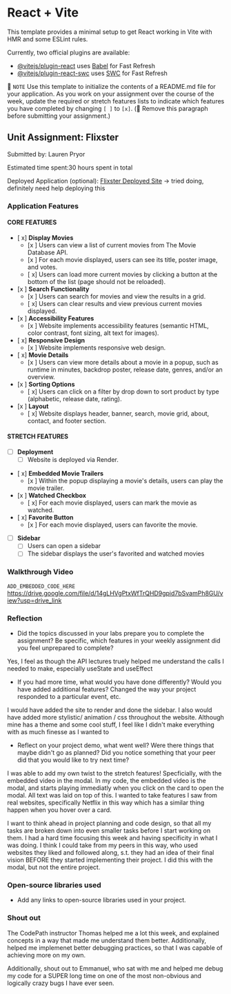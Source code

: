 # React + Vite

This template provides a minimal setup to get React working in Vite with HMR and some ESLint rules.

Currently, two official plugins are available:

- [@vitejs/plugin-react](https://github.com/vitejs/vite-plugin-react/blob/main/packages/plugin-react/README.md) uses [Babel](https://babeljs.io/) for Fast Refresh
- [@vitejs/plugin-react-swc](https://github.com/vitejs/vite-plugin-react-swc) uses [SWC](https://swc.rs/) for Fast Refresh


📝 `NOTE` Use this template to initialize the contents of a README.md file for your application. As you work on your assignment over the course of the week, update the required or stretch features lists to indicate which features you have completed by changing `[ ]` to `[x]`. (🚫 Remove this paragraph before submitting your assignment.)

## Unit Assignment: Flixster

Submitted by: Lauren Pryor

Estimated time spent:30 hours spent in total

Deployed Application (optional): [Flixster Deployed Site](ADD_LINK_HERE) -> tried doing, definitely need help deploying this

### Application Features

#### CORE FEATURES


- [ x] **Display Movies**
  - [x ] Users can view a list of current movies from The Movie Database API.
  - [x ] For each movie displayed, users can see its title, poster image, and votes.
  - [ x] Users can load more current movies by clicking a button at the bottom of the list (page should not be reloaded).
- [x ] **Search Functionality**
  - [x ] Users can search for movies and view the results in a grid.
  - [ x] Users can clear results and view previous current movies displayed.
- [x ] **Accessibility Features**
  - [x ] Website implements accessibility features (semantic HTML, color contrast, font sizing, alt text for images).
- [ x] **Responsive Design**
  - [x ] Website implements responsive web design.
- [ x] **Movie Details**
  - [x ] Users can view more details about a movie in a popup, such as runtime in minutes, backdrop poster, release date, genres, and/or an overview.
- [x ] **Sorting Options**
  - [ x] Users can click on a filter by drop down to sort product by type (alphabetic, release date, rating).
- [x ] **Layout**
  - [ x] Website displays header, banner, search, movie grid, about, contact, and footer section.

#### STRETCH FEATURES

- [ ] **Deployment**
  - [ ] Website is deployed via Render.
- [ x] **Embedded Movie Trailers**
  - [x ] Within the popup displaying a movie's details, users can play the movie trailer.
- [x ] **Watched Checkbox**
  - [ x] For each movie displayed, users can mark the movie as watched.
- [ x] **Favorite Button**
  - [x ] For each movie displayed, users can favorite the movie.
- [ ] **Sidebar**
  - [ ] Users can open a sidebar
  - [ ] The sidebar displays the user's favorited and watched movies

### Walkthrough Video

`ADD_EMBEDDED_CODE_HERE`
https://drive.google.com/file/d/14gLHVgPtxWfTrQHD9gpid7bSvamPh8GU/view?usp=drive_link 

### Reflection

* Did the topics discussed in your labs prepare you to complete the assignment? Be specific, which features in your weekly assignment did you feel unprepared to complete?

Yes, I feel as though the API lectures truely helped me understand the calls I needed to make, especially useState and useEffect

* If you had more time, what would you have done differently? Would you have added additional features? Changed the way your project responded to a particular event, etc.
  
I would have added the site to render and done the sidebar. I also would have added more stylistic/ animation / css throughout the website. Although mine has a theme and some cool stuff, 
I feel like I didn't make everything with as much finesse as I wanted to 

* Reflect on your project demo, what went well? Were there things that maybe didn't go as planned? Did you notice something that your peer did that you would like to try next time?

I was able to add my own twist to the stretch features! Specficially, with the embedded video in the modal. In my code, the embedded video is the modal, and starts playing immediatly when
you click on the card to open the modal. All text was laid on top of this. I wanted to take features I saw from real websites, specifically Netflix in this way which has a similar thing 
happen when you hover over a card. 

I want to think ahead in project planning and code design, so that all my tasks are broken down into even smaller tasks before I start working on them. I had a hard time focusing this week and
having specificity in what I was doing. I think I could take from my peers in this way, who used websites they liked and followed along, s.t. they had an idea of their final vision BEFORE 
they started implementing their project. I did this with the modal, but not the entire project. 


### Open-source libraries used

- Add any links to open-source libraries used in your project.

### Shout out

The CodePath instructor Thomas helped me a lot this week, and explained concepts in a way that made me understand them better. Additionally, helped me implemenet better debugging practices, 
so that I was capable of achieving more on my own. 

Additionally, shout out to Emmanuel, who sat with me and helped me debug my code for a SUPER long time on one of the most non-obvious and logically crazy bugs I have ever seen. 
